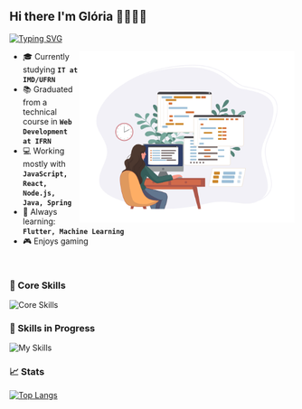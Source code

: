 ## Hi there I'm Glória 👩🏻‍💻👋

[![Typing SVG](https://readme-typing-svg.herokuapp.com/?size=24&color=57857a&center=true&vCenter=true&width=500&lines=Fullstack+Developer;IT+Student)](https://git.io/typing-svg)

<a style="float:right;" href="https://www.freepik.com/free-vector/programmer-working-web-development-code-engineer-programming-python-php-java-script-computer_14723886.htm#fromView=search&page=1&position=34&uuid=f602ef3f-d077-4023-992c-2c9c6e909a37">
    <img src="https://raw.githubusercontent.com/gloria-mariass/gloria-mariass/main/assets/images/Set_of_programmers_02_01-removebg.png" alt="Set of Programmers" width=380 align="right"/>
</a>

- 🎓 Currently studying **``IT at IMD/UFRN``**
- 📚 Graduated from a technical course in  **``Web Development at IFRN``**
- 💻 Working mostly with **``JavaScript, React, Node.js, Java, Spring``**
- 🧠 Always learning:  **``Flutter, Machine Learning``**
- 🎮 Enjoys gaming

<br style="clear:both;"/>

<h3>💪 Core Skills</h3>

![Core Skills](https://skillicons.dev/icons?i=java,spring,html,css,javascript,bootstrap,react,git,github,maven,php,py,flask,sqlite,cpp,cmake,postman,figma,vscode,&theme=dark&perline=8)

### 🚀 Skills in Progress
![My Skills](https://skillicons.dev/icons?i=dart,docker,flutter,nextjs,nodejs,postgres,prisma,&theme=dark&perline=5)

### 📈 Stats
[![Top Langs](https://github-readme-stats.vercel.app/api/top-langs/?username=gloria-mariass&layout=donut&hide=html,css&bg_color=3b82f600&title_color=57857a&text_color=f0f6fc)](https://github.com/gloria-mariass/github-readme-stats)
<!-- ![Seu Nome's GitHub stats](https://github-readme-stats.vercel.app/api?username=gloria-mariass&show_icons=true&theme=radical) -->
<!-- https://github-readme-stats.vercel.app/api?username=gloria-mariass&show_icons=true\ -->
